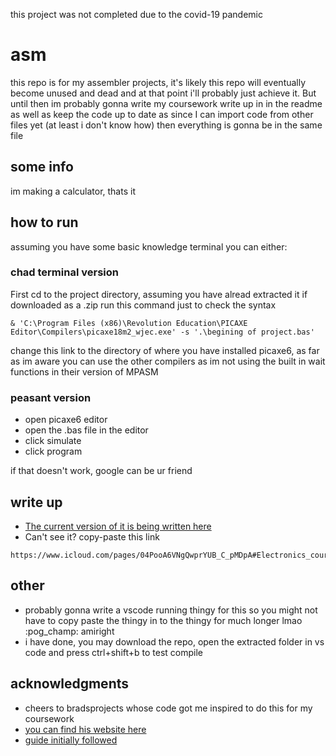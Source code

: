 this project was not completed due to the covid-19 pandemic 
# asm
this repo is for my assembler projects, it's likely this repo will eventually become unused and dead and 
at that point i'll probably just achieve it.
But until then im probably gonna write my coursework write up in in the readme as well as keep the code up to date
as since I can import code from other files yet (at least i don't know how) then everything is gonna be in the same file

## some info
im making a calculator, thats it

## how to run
assuming you have some basic knowledge terminal you can either:

### chad terminal version
First cd to the project directory, assuming you have alread extracted it if downloaded as a .zip
run this command just to check the syntax 

```
& 'C:\Program Files (x86)\Revolution Education\PICAXE Editor\Compilers\picaxe18m2_wjec.exe' -s '.\begining of project.bas'
```
change this link to the directory of where you have installed picaxe6, as far as im aware you can use the other compilers as im not using the built in wait functions in their version of MPASM

### peasant version

* open picaxe6 editor
* open the .bas file in the editor
* click simulate
* click program

if that doesn't work, google can be ur friend 

## write up
* [The current version of it is being written here](https://www.icloud.com/pages/04PooA6VNgQwprYUB_C_pMDpA#Electronics_courswork)
* Can't see it? copy-paste this link 
```
https://www.icloud.com/pages/04PooA6VNgQwprYUB_C_pMDpA#Electronics_courswork
```

## other
- probably gonna write a vscode running thingy for this so you might not have to copy paste the thingy in to the thingy for much longer lmao :pog_champ: amiright
- i have done, you may download the repo, open the extracted folder in vs code and press ctrl+shift+b to test compile

## acknowledgments

* cheers to bradsprojects whose code got me inspired to do this for my coursework
* [you can find his website here](https://bradsprojects.com/)
* [guide initially followed](https://bradsprojects.com/pic-assembly-tutorial-6-interfacing-a-keypad-to-your-microcontroller/)

